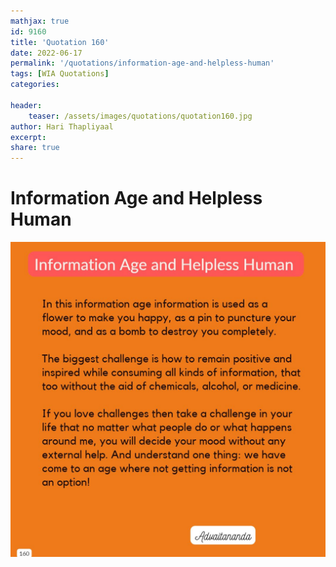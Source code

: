 ```yaml
---
mathjax: true
id: 9160
title: 'Quotation 160'
date: 2022-06-17
permalink: '/quotations/information-age-and-helpless-human'
tags: [WIA Quotations] 
categories: 

header:
    teaser: /assets/images/quotations/quotation160.jpg
author: Hari Thapliyaal 
excerpt:
share: true 
---
```


# Information Age and Helpless Human

![Information Age and Helpless Human](/assets/images/quotations/quotation160.jpg)
